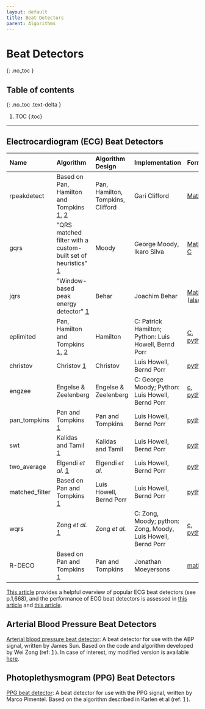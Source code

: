 ```yaml
---
layout: default
title: Beat Detectors
parent: Algorithms
---
```


# Beat Detectors
{: .no_toc }

## Table of contents
{: .no_toc .text-delta }

1. TOC
{:toc}

---

## Electrocardiogram (ECG) Beat Detectors

| Name  | Algorithm | Algorithm Design | Implementation | Format | Licence |
| :--- | :--- | :--- | :--- | :--- | :--- |
| rpeakdetect | Based on Pan, Hamilton and Tompkins [1](https://doi.org/10.1109/TBME.1985.325532), [2](https://doi.org/10.1109/TBME.1986.325695) | Pan, Hamilton, Tompkins, Clifford | Gari Clifford | [Matlab](http://www.mit.edu/~gari/CODE/ECGtools/ecgBag/rpeakdetect.m) | GNU GPL |
| gqrs  | "QRS matched filter with a custom- built set of heuristics" [1](https://doi.org/10.1088/0967-3334/36/8/1665) | Moody | George Moody, Ikaro Silva | [Matlab](https://www.physionet.org/content/wfdb-matlab/0.10.0/mcode/gqrs.m), [C](https://www.physionet.org/physiotools/wag/gqrs-1.htm) | GNU GPL |
| jqrs  | "Window-based peak energy detector" [1](https://doi.org/10.1088/0967-3334/36/8/1665) | Behar | Joachim Behar | [Matlab](https://github.com/alistairewj/peak-detector/blob/master/sources/qrs_detect2.m) ([also](https://github.com/alistairewj/peak-detector/blob/master/sources/run_qrsdet_by_seg_ali.m)) | GNU GPL |
| eplimited  | Pan, Hamilton and Tompkins [1](https://doi.org/10.1109/TBME.1985.325532), [2](http://doi.org/10.1109/TBME.1986.325695) | Hamilton | C: Patrick Hamilton; Python: Luis Howell, Bernd Porr | [C](http://www.eplimited.com/software.htm), [python](https://pypi.org/project/py-ecg-detectors/) | GNU GPL |
| christov  | Christov [1](https://doi.org/10.1186/1475-925X-3-28) | Christov | Luis Howell, Bernd Porr | [python](https://pypi.org/project/py-ecg-detectors/) | GNU GPL |
| engzee  | Engelse & Zeelenberg | Engelse & Zeelenberg | C: George Moody; Python: Luis Howell, Bernd Porr | [c](https://archive.physionet.org/physiotools/wfdb/app/sqrs.c), [python](https://pypi.org/project/py-ecg-detectors/) | GNU GPL |
| pan_tompkins | Pan and Tompkins [1](http://doi.org/10.1109/TBME.1985.325532) | Pan and Tompkins | Luis Howell, Bernd Porr | [python](https://pypi.org/project/py-ecg-detectors/) | GNU GPL |
| swt | Kalidas and Tamil [1](https://doi.org/10.1186/1475-925X-3-28) | Kalidas and Tamil | Luis Howell, Bernd Porr | [python](https://pypi.org/project/py-ecg-detectors/) | GNU GPL |
| two_average | Elgendi _et al._ [1](https://doi.org/10.5220/0002742704280431) | Elgendi _et al._ | Luis Howell, Bernd Porr | [python](https://pypi.org/project/py-ecg-detectors/) | GNU GPL |
| matched_filter | Based on Pan and Tompkins [1](https://doi.org/10.1109/TBME.1985.325532) | Luis Howell, Bernd Porr | Luis Howell, Bernd Porr | [python](https://pypi.org/project/py-ecg-detectors/) | GNU GPL |
| wqrs | Zong _et al._ [1](https://doi.org/10.1109/CIC.2003.1291261) | Zong _et al._ | C: Zong, Moody; python: Zong, Moody, Luis Howell, Bernd Porr | [c](https://archive.physionet.org/physiotools/wfdb/app/wqrs.c), [python](https://pypi.org/project/py-ecg-detectors/) | GNU GPL |
| R-DECO | Based on Pan and Tompkins [1](http://doi.org/10.1109/TBME.1985.325532) | Pan and Tompkins | Jonathan Moeyersons | [matlab](https://doi.org/10.13026/x6j7-sp58) | GNU GPL |

[This article](https://doi.org/10.1088/0967-3334/36/8/1665) provides a helpful overview of popular ECG beat detectors (see p.1,668), and the performance of ECG beat detectors is assessed in [this article](https://ieeexplore.ieee.org/document/7043053) and [this article](https://doi.org/10.1155/2018/9050812).

## Arterial Blood Pressure Beat Detectors

[Arterial blood pressure beat detector](https://physionet.org/content/cardiac-output/1.0.0/code/2analyze/wabp.m): A beat detector for use with the ABP signal, written by James Sun. Based on the code and algorithm developed by Wei Zong (ref: [1](http://doi.org/10.1109/CIC.2003.1291140) ). In case of interest, my modified version is available [here](https://github.com/peterhcharlton/info/blob/master/algorithms/wabp_pc.m).

## Photoplethysmogram (PPG) Beat Detectors

[PPG beat detector](https://raw.githubusercontent.com/peterhcharlton/RRest/master/RRest_v3.0/Algorithms/extract_resp_sig/feat_based_extraction/IMS_peak_detector/adaptPulseSegment.m): A beat detector for use with the PPG signal, written by Marco Pimentel. Based on the algorithm described in Karlen et al (ref: [1](http://doi.org/10.1109/EMBC.2012.6346628) ).
















